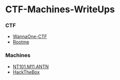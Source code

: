 # CTF-Machines-WriteUps

### CTF

- [WannaOne-CTF](WannaOne-CTF)
- [Rootme](Rootme)

### Machines

- [NT101.M11.ANTN](NT101-M11-ANTN)
- [HackTheBox](HackTheBox)
